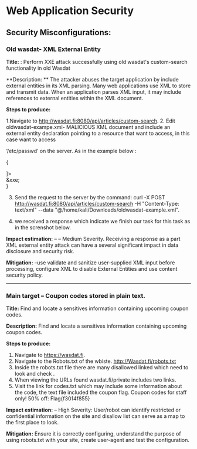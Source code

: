 # Web Application Security

## Security Misconfigurations: 

### Old wasdat- XML External Entity

**Title:** : Perform XXE attack successfully using old wasdat's custom-search functionality in old Wasdat

**Description: ** The attacker abuses the target application by include external entities in its XML parsing. Many web applications use XML to store and transmit data. When an application parses XML input, it may include references to external entities within the XML document.

**Steps to produce:**

1.Navigate to http://wasdat.fi:8080/api/articles/custom-search.
2. Edit oldwasdat-exampe.xml- MALICIOUS XML document and include an external entity declaration pointing to a resource that want to access, in this case want to access

  ‘/etc/passwd’ on the server. As in the example below :
  
   { <?xml version="1.0" encoding="UTF-8"?>
   <!DOCTYPE foo [<!ELEMENT foo ANY >
   <!ENTITY xxe SYSTEM "file:///etc/passwd" >]>
  <search>&xxe;</search> }

3. Send the request to the server by the command:
  curl -X POST http://wasdat.fi:8080/api/articles/custom-search -H "Content-Type:
  text/xml" --data "@/home/kali/Downloads/oldwasdat-example.xml".

4. we received a response which indicate we finish our task for this task as in the screnshot
below.
   
**Impact estimation:**
– – Medium Severity. Receiving a response as a part XML external entity attack can have a several significant impact in data disclosure and security risk.

**Mitigation:**
–use validate and sanitize user-supplied XML input before processing, configure XML to disable External Entities and use content security policy.

---------------------------------------------------------------------------------------------------------------------

### Main target – Coupon codes stored in plain text.

**Title:** Find and locate a sensitives information containing upcoming coupon codes. 

**Description:** Find and locate a sensitives information containing upcoming coupon codes. 

**Steps to produce:**

1. Navigate to https://wasdat.fi.
2. Navigate to the Robots.txt of the wbiste.
    http://Wasdat.fi/robots.txt
3. Inside the robots.txt file there are many disallowed linked which need to look and check .
4. When viewing the URLs found wasdat.fi/private includes two links.
5. Visit the link for codes.txt which may include some information about the code, the text file included the coupon flag.
Coupon codes for staff only!
50% off: Flag{f3014f855}


**Impact estimation:**
– High Severity: User/robot can identify restricted or confidential information on the site and disallow list can serve as a map to the first place to look.


**Mitigation:** Ensure it is correctly configuring, understand the purpose of using robots.txt with your site, create user-agent and test the configuration. 




